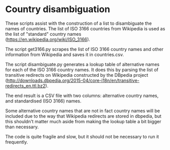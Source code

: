 # Country disambiguation

These scripts assist with the construction of a list to disambiguate the names of countries. The list of ISO 3166 countries from Wikipedia is used as the list of "standard" country names (https://en.wikipedia.org/wiki/ISO_3166). 

The script get3166.py scrapes the list of ISO 3166 country names and other information from Wikipedia and saves it in countries.csv.

The script disambiguate.py generates a lookup table of alternative names for each of the ISO 3166 country names. It does this by parsing the list of transitive redirects on Wikipedia constructed by the DBpedia project (http://downloads.dbpedia.org/2015-04/core-i18n/en/transitive-redirects_en.ttl.bz2). 

The end result is a CSV file with two columns: alternative country names, and standardised (ISO 3166) names. 

Some alternative country names that are not in fact country names will be included due to the way that Wikipedia redirects are stored in dbpedia, but this shouldn't matter much aside from making the lookup table a bit bigger than necessary.

The code is quite fragile and slow, but it should not be necessary to run it frequently. 